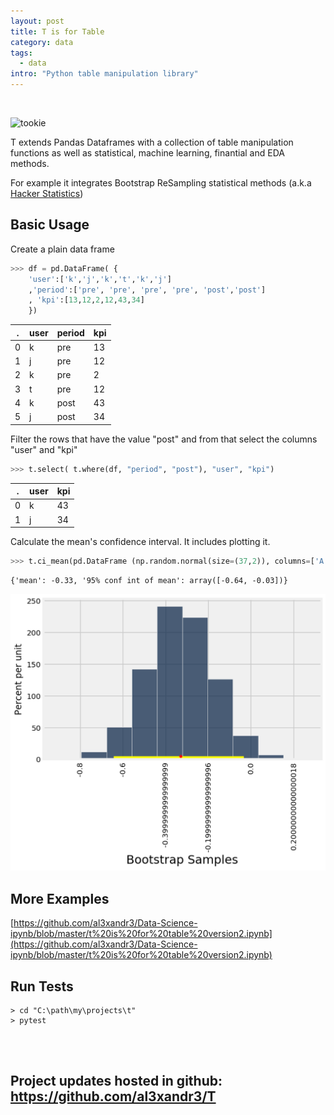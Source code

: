 ```yaml
---
layout: post
title: T is for Table
category: data
tags:
  - data
intro: "Python table manipulation library"
---
```


<br>

![tookie](https://drive.google.com/uc?id=1Izd0GONLY-G-gHa_1SPr2ujVmrFg9UYX)

T extends Pandas Dataframes with a collection of table manipulation functions as well as statistical, machine learning, finantial and EDA methods. 

For example it integrates Bootstrap ReSampling statistical methods (a.k.a [Hacker Statistics](https://speakerdeck.com/jakevdp/statistics-for-hackers))


## Basic Usage

Create a plain data frame 

```python
>>> df = pd.DataFrame( {
    'user':['k','j','k','t','k','j']
    ,'period':['pre', 'pre', 'pre', 'pre', 'post','post'] 
    , 'kpi':[13,12,2,12,43,34]
    })
```

|**.** |**user**|**period**|**kpi**|
|-----|-----|-----|-----|
|0|k|pre|13|
|1|j|pre|12|
|2|k|pre|2|
|3|t|pre|12|
|4|k|post|43|
|5|j|post|34|

Filter the rows that have the value "post" and from that select the columns "user" and "kpi"

```python
>>> t.select( t.where(df, "period", "post"), "user", "kpi")
```

|**.** |**user**|**kpi**|
|-----|-----|-----|
|0|k|43|
|1|j|34|


Calculate the mean's confidence interval. It includes plotting it.

```python
>>> t.ci_mean(pd.DataFrame (np.random.normal(size=(37,2)), columns=['A', 'B']), 'A')
```
    {'mean': -0.33, '95% conf int of mean': array([-0.64, -0.03])}

![ci_mean](https://raw.githubusercontent.com/al3xandr3/T/master/docs/ci_mean.png)


## More Examples

[https://github.com/al3xandr3/Data-Science-ipynb/blob/master/t%20is%20for%20table%20version2.ipynb](https://github.com/al3xandr3/Data-Science-ipynb/blob/master/t%20is%20for%20table%20version2.ipynb)



## Run Tests

    > cd "C:\path\my\projects\t"
    > pytest


<br>
<br>

## Project updates hosted in github:  [https://github.com/al3xandr3/T ](https://github.com/al3xandr3/T )

<br>